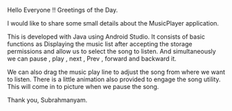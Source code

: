 Hello Everyone !! 
Greetings of the Day.

I would like to share some small details about the MusicPlayer application.

This is developed with Java using Android Studio. It consists of basic functions as Displaying the music list after accepting the storage permissions and allow us to select the song  to listen. And simultaneously we can pause , play , next , Prev , forward and backward it.


We can also drag the music play line to adjust the song from where we want to listen. There is a little animation also provided to engage the song utility. This will come in to picture when we pause the song.


Thank you,
Subrahmanyam.
